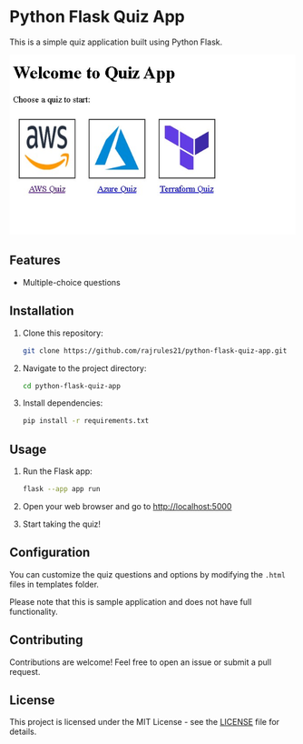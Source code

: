 # Python Flask Quiz App

This is a simple quiz application built using Python Flask.

![Alt Text](https://github.com/rajrules21/python-flask-quiz-app/blob/12e8eafcde4b6371f3810dc91108ce66d4c911d6/quiz-app.jpg)

## Features

- Multiple-choice questions

## Installation

1. Clone this repository:

    ```bash
    git clone https://github.com/rajrules21/python-flask-quiz-app.git
    ```

2. Navigate to the project directory:

    ```bash
    cd python-flask-quiz-app
    ```

3. Install dependencies:

    ```bash
    pip install -r requirements.txt
    ```

## Usage

1. Run the Flask app:

    ```bash
    flask --app app run
    ```

2. Open your web browser and go to [http://localhost:5000](http://localhost:5000)

3. Start taking the quiz!

## Configuration

You can customize the quiz questions and options by modifying the `.html` files in templates folder.

Please note that this is sample application and does not have full functionality.

## Contributing

Contributions are welcome! Feel free to open an issue or submit a pull request.

## License

This project is licensed under the MIT License - see the [LICENSE](LICENSE) file for details.
